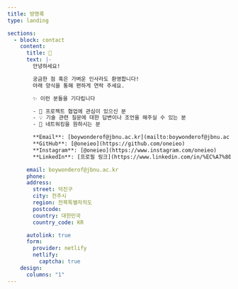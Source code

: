```yaml
---
title: 방명록
type: landing

sections:
  - block: contact
    content:
      title: 💌
      text: |-
        안녕하세요!

        궁금한 점 혹은 가벼운 인사라도 환영합니다!  
        아래 양식을 통해 편하게 연락 주세요.

        ✨ 이런 분들을 기다립니다

        - 🚀 프로젝트 협업에 관심이 있으신 분 
        - 💡 기술 관련 질문에 대한 답변이나 조언을 해주실 수 있는 분
        - 🤝 네트워킹을 원하시는 분

        **Email**: [boywonderof@jbnu.ac.kr](mailto:boywonderof@jbnu.ac.kr)  
        **GitHub**: [@oneieo](https://github.com/oneieo)
        **Instagram**: [@oneieo](https://www.instagram.com/oneieo)
        **LinkedIn**: [프로필 링크](https://www.linkedin.com/in/%EC%A7%80%EC%9B%90-%EC%84%A0-467467366/)

      email: boywonderof@jbnu.ac.kr
      phone:
      address:
        street: 덕진구
        city: 전주시
        region: 전북특별자치도
        postcode:
        country: 대한민국
        country_code: KR

      autolink: true
      form:
        provider: netlify
        netlify:
          captcha: true
    design:
      columns: "1"
---
```

